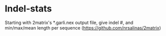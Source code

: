 # Indel-stats
Starting with 2matrix's *.garli.nex output file, give indel #, and min/max/mean length per sequence (https://github.com/nrsalinas/2matrix)
